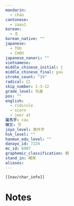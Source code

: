```yaml
---
mandarin:
  - cháo
cantonese:
  - zaau1
korean:
  - 조
korean_native: ""
japanese:
  - TOU
  - CHOU
japanese_nanori: ""
vietnamese:
middle_chinese_initial: ʈ
middle_chinese_final: ɣau
stroke_count: "15"
radical: 口
skip_number: 1-3-12
grade_level: 先進
pos: ""
english:
  - ridicule
  - scorn
  - jeer at
羅馬字: cau
韓文: 찻
joyo_level: 表外字
hsk_level: ""
hanmun_edu_level: ""
danayo_id: 7224
mc_id: 6907
graphemic_classification: 朝
stand_in: 嘲笑
aliases:
---
```

```meta-bind-embed
[[nav/char_info]]
```

# Notes
